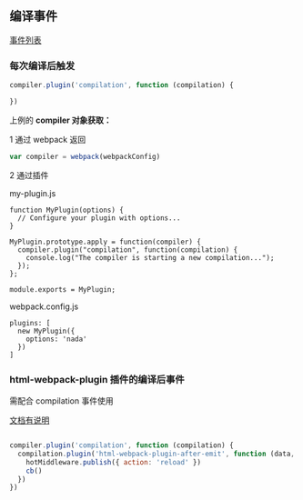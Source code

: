 
## 编译事件
[事件列表](https://webpack.js.org/api/compiler/#event-hooks)

### 每次编译后触发

```js
compiler.plugin('compilation', function (compilation) {

})
```

上例的 **compiler 对象获取：**

1 通过 webpack 返回

```js
var compiler = webpack(webpackConfig)
```


2 通过插件

my-plugin.js

```
function MyPlugin(options) {
  // Configure your plugin with options...
}

MyPlugin.prototype.apply = function(compiler) {
  compiler.plugin("compilation", function(compilation) {
    console.log("The compiler is starting a new compilation...");
  });
};

module.exports = MyPlugin;
```

webpack.config.js

```
plugins: [
  new MyPlugin({
    options: 'nada'
  })
]
```

### html-webpack-plugin 插件的编译后事件

需配合 compilation 事件使用

[文档有说明](https://www.npmjs.com/package/html-webpack-plugin#events)

```js

compiler.plugin('compilation', function (compilation) {
  compilation.plugin('html-webpack-plugin-after-emit', function (data, cb) {
    hotMiddleware.publish({ action: 'reload' })
    cb()
  })
})

```
